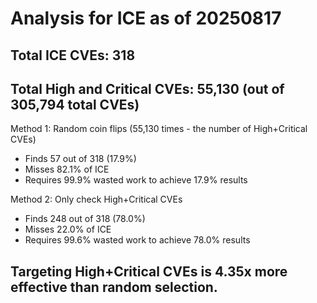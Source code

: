 # Analysis for ICE as of 20250817

## Total ICE CVEs: 318
## Total High and Critical CVEs: 55,130 (out of 305,794 total CVEs)

Method 1: Random coin flips (55,130 times - the number of High+Critical CVEs)
  - Finds 57 out of 318 (17.9%)
  - Misses 82.1% of ICE
  - Requires 99.9% wasted work to achieve 17.9% results

Method 2: Only check High+Critical CVEs
  - Finds 248 out of 318 (78.0%)
  - Misses 22.0% of ICE
  - Requires 99.6% wasted work to achieve 78.0% results

## Targeting High+Critical CVEs is 4.35x more effective than random selection.
